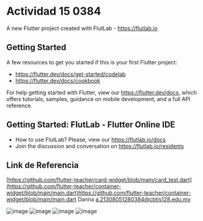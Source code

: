 # Actividad 15 0384

A new Flutter project created with FlutLab - https://flutlab.io

## Getting Started

A few resources to get you started if this is your first Flutter project:

- https://flutter.dev/docs/get-started/codelab
- https://flutter.dev/docs/cookbook

For help getting started with Flutter, view our
https://flutter.dev/docs, which offers tutorials,
samples, guidance on mobile development, and a full API reference.

## Getting Started: FlutLab - Flutter Online IDE

- How to use FlutLab? Please, view our https://flutlab.io/docs
- Join the discussion and conversation on https://flutlab.io/residents
## Link de Referencia
[https://github.com/flutter-teacher/card-widget/blob/main/card_test.dart](https://github.com/flutter-teacher/container-widget/blob/main/main.dart)https://github.com/flutter-teacher/container-widget/blob/main/main.dart
Danna a.21308051280384@cbtis128.edu.mx

![image](https://github.com/MendezD128/Act14_RutasDisenos0384/assets/143744206/4902d130-de1b-4964-95b4-e65338226cc4)
![image](https://github.com/MendezD128/Act14_RutasDisenos0384/assets/143744206/99b96a0e-8c9e-4a07-8e1e-65e700050b5e)
![image](https://github.com/MendezD128/Act14_RutasDisenos0384/assets/143744206/751f266c-b74f-4f72-9db8-ee8dae37f5d1)
![image](https://github.com/MendezD128/Act14_RutasDisenos0384/assets/143744206/31b3166c-039c-4c88-9511-e73ca79bc877)

